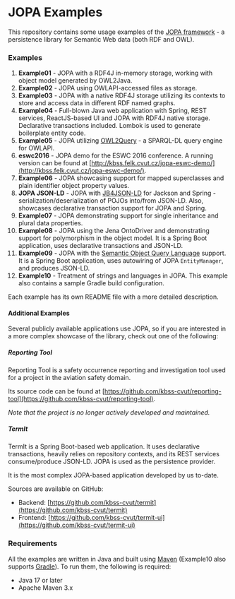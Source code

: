 # JOPA Examples

This repository contains some usage examples of the [JOPA framework](https://github.com/kbss-cvut/jopa) - a persistence library
for Semantic Web data (both RDF and OWL).

### Examples

1. **Example01** - JOPA with a RDF4J in-memory storage, working with object model generated by OWL2Java.
2. **Example02** - JOPA using OWLAPI-accessed files as storage.
3. **Example03** - JOPA with a native RDF4J storage utilizing its contexts to store and access data in different RDF named graphs.
4. **Example04** - Full-blown Java web application with Spring, REST services, ReactJS-based UI and JOPA with RDF4J native storage. 
Declarative transactions included. Lombok is used to generate boilerplate entity code.
5. **Example05** - JOPA utilizing [OWL2Query](https://kbss.felk.cvut.cz/web/portal/owl2query) - a SPARQL-DL query engine for OWLAPI.
6. **eswc2016** - JOPA demo for the ESWC 2016 conference. A running version can be found at 
[http://kbss.felk.cvut.cz/jopa-eswc-demo/](http://kbss.felk.cvut.cz/jopa-eswc-demo/).
7. **Example06** - JOPA showcasing support for mapped superclasses and plain identifier object property values.
8. **JOPA JSON-LD** - JOPA with [JB4JSON-LD](https://github.com/kbss-cvut/jb4jsonld) for Jackson and Spring - 
serialization/deserialization of POJOs into/from JSON-LD. Also, showcases declarative transaction support for JOPA and Spring.
9. **Example07** - JOPA demonstrating support for single inheritance and plural data properties.
10. **Example08** - JOPA using the Jena OntoDriver and demonstrating support for polymorphism in the object model. 
It is a Spring Boot application, uses declarative transactions and JSON-LD.
11. **Example09** - JOPA with the [Semantic Object Query Language](https://github.com/kbss-cvut/jopa/wiki/Semantic-Object-Query-Language)
 support. It is a Spring Boot application, uses autowiring of JOPA `EntityManager`, and produces JSON-LD.
12. **Example10** - Treatment of strings and languages in JOPA. This example also contains a sample Gradle build configuration.

Each example has its own README file with a more detailed description.

#### Additional Examples

Several publicly available applications use JOPA, so if you are interested in a more complex showcase of the library, check
out one of the following:

##### Reporting Tool

Reporting Tool is a safety occurrence reporting and investigation tool used for a project in the aviation safety domain.

Its source code can be found at [https://github.com/kbss-cvut/reporting-tool](https://github.com/kbss-cvut/reporting-tool).

_Note that the project is no longer actively developed and maintained._

##### TermIt

TermIt is a Spring Boot-based web application. It uses declarative transactions, heavily relies on repository contexts, and its 
REST services consume/produce JSON-LD. JOPA is used as the persistence provider.

It is the most complex JOPA-based application developed by us to-date.

Sources are available on GitHub:
* Backend: [https://github.com/kbss-cvut/termit](https://github.com/kbss-cvut/termit)
* Frontend: [https://github.com/kbss-cvut/termit-ui](https://github.com/kbss-cvut/termit-ui)

### Requirements

All the examples are written in Java and built using [Maven](https://maven.apache.org/) (Example10 also supports [Gradle](https://gradle.org/)). 
To run them, the following is required:

- Java 17 or later
- Apache Maven 3.x
